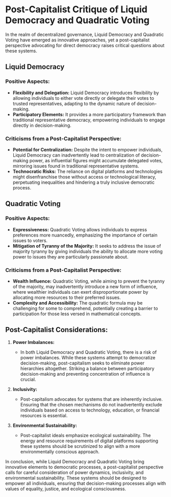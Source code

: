 # Post-Capitalist Critique of Liquid Democracy and Quadratic Voting

In the realm of decentralized governance, Liquid Democracy and Quadratic Voting have emerged as innovative approaches, yet a post-capitalist perspective advocating for direct democracy raises critical questions about these systems.

## Liquid Democracy

### Positive Aspects:
- **Flexibility and Delegation:** Liquid Democracy introduces flexibility by allowing individuals to either vote directly or delegate their votes to trusted representatives, adapting to the dynamic nature of decision-making.
- **Participatory Elements:** It provides a more participatory framework than traditional representative democracy, empowering individuals to engage directly in decision-making.

### Criticisms from a Post-Capitalist Perspective:
- **Potential for Centralization:** Despite the intent to empower individuals, Liquid Democracy can inadvertently lead to centralization of decision-making power, as influential figures might accumulate delegated votes, mirroring issues found in traditional representative systems.
- **Technocratic Risks:** The reliance on digital platforms and technologies might disenfranchise those without access or technological literacy, perpetuating inequalities and hindering a truly inclusive democratic process.

## Quadratic Voting

### Positive Aspects:
- **Expressiveness:** Quadratic Voting allows individuals to express preferences more nuancedly, emphasizing the importance of certain issues to voters.
- **Mitigation of Tyranny of the Majority:** It seeks to address the issue of majority tyranny by giving individuals the ability to allocate more voting power to issues they are particularly passionate about.

### Criticisms from a Post-Capitalist Perspective:
- **Wealth Influence:** Quadratic Voting, while aiming to prevent the tyranny of the majority, may inadvertently introduce a new form of influence, where wealthier individuals can exert disproportionate power by allocating more resources to their preferred issues.
- **Complexity and Accessibility:** The quadratic formula may be challenging for some to comprehend, potentially creating a barrier to participation for those less versed in mathematical concepts.

## Post-Capitalist Considerations:

1. **Power Imbalances:**
   - In both Liquid Democracy and Quadratic Voting, there is a risk of power imbalances. While these systems attempt to democratize decision-making, post-capitalism seeks to eliminate power hierarchies altogether. Striking a balance between participatory decision-making and preventing concentration of influence is crucial.
   
2. **Inclusivity:**
   - Post-capitalism advocates for systems that are inherently inclusive. Ensuring that the chosen mechanisms do not inadvertently exclude individuals based on access to technology, education, or financial resources is essential.

3. **Environmental Sustainability:**
   - Post-capitalist ideals emphasize ecological sustainability. The energy and resource requirements of digital platforms supporting these systems should be scrutinized to align with a more environmentally conscious approach.

In conclusion, while Liquid Democracy and Quadratic Voting bring innovative elements to democratic processes, a post-capitalist perspective calls for careful consideration of power dynamics, inclusivity, and environmental sustainability. These systems should be designed to empower all individuals, ensuring that decision-making processes align with values of equality, justice, and ecological consciousness.
